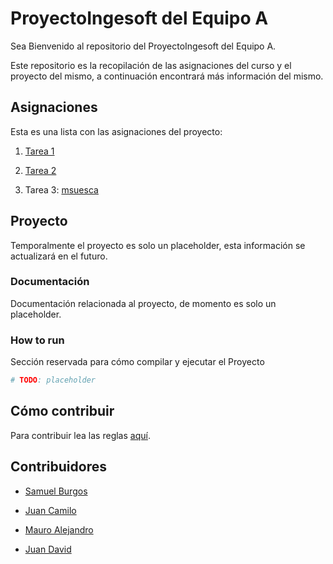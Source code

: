 # ProyectoIngesoft del Equipo A

Sea Bienvenido al repositorio del ProyectoIngesoft del Equipo A.

Este repositorio es la recopilación de las asignaciones del curso y el proyecto del mismo, a continuación encontrará más información del mismo.

## Asignaciones

Esta es una lista con las asignaciones del proyecto:

1. [Tarea 1](./Asignaciones/Tarea_01.pdf)

2. [Tarea 2](./Asignaciones/Tarea_02.pdf)

3. Tarea 3: [msuesca](./Asignaciones/Tarea_03_msuesca.pdf)

## Proyecto

Temporalmente el proyecto es solo un placeholder, esta información se actualizará en el futuro.

### Documentación

Documentación relacionada al proyecto, de momento es solo un placeholder.

### How to run

Sección reservada para cómo compilar y ejecutar el Proyecto

```bash
# TODO: placeholder
```

## Cómo contribuir

Para contribuir lea las reglas [aquí](./how_to_contribute.md).

## Contribuidores

- [Samuel Burgos](https://github.com/ThePixelCode)

- [Juan Camilo](https://github.com/camargoOzen)

- [Mauro Alejandro](https://github.com/Mauro-Suesca)

- [Juan David](https://github.com/Juardilap)
